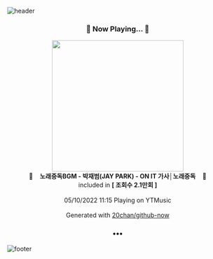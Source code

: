 ![header](https://capsule-render.vercel.app/api?type=wave&height=170&section=header&text=Hi.%20I'm%20SHIFT&fontColor=090707&fontAlignX=45&fontAlignY=65&fontSize=100)

<h3 align="center">🎵 Now Playing... 🎵</h3>
<p align="center">
  <a href="https://music.youtube.com/watch?v=YaWt5lZFtDM">
    <img width="300" src="https://i.ytimg.com/vi/YaWt5lZFtDM/sddefault.jpg?sqp=-oaymwEWCJADEOEBIAQqCghqEJQEGHgg6AJIWg&rs">
  </a>
  <br>
  🎵&nbsp&nbsp&nbsp <b>노래중독BGM - 박재범(JAY PARK) - ON IT 가사│노래중독</b> &nbsp&nbsp&nbsp🎵
  <br>
  included in <b>[ 조회수 2.1만회 ]</b>
  
  <br />
  <br />
  05/10/2022 11:15 Playing on YTMusic
  <br />
  <br />
  Generated with <a href="https://github.com/20chan/github-now">20chan/github-now</a>
</p>

<h3 align="center">•••</h3>

![footer](https://capsule-render.vercel.app/api?type=wave&height=150&section=footer)
